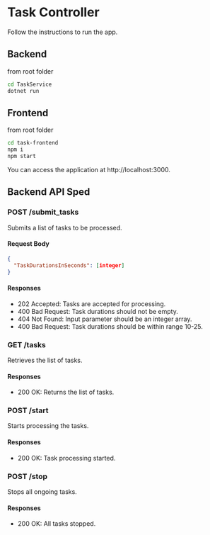# Task Controller

Follow the instructions to run the app.

## Backend

from root folder
```bash
cd TaskService
dotnet run
```

## Frontend

from root folder

```bash
cd task-frontend
npm i
npm start
```
You can access the application at http://localhost:3000.

## Backend API Sped

### POST /submit_tasks

Submits a list of tasks to be processed.

#### Request Body

```json
{
  "TaskDurationsInSeconds": [integer]
}
```

#### Responses

- 202 Accepted: Tasks are accepted for processing.
- 400 Bad Request: Task durations should not be empty.
- 404 Not Found: Input parameter should be an integer array.
- 400 Bad Request: Task durations should be within range 10-25.

### GET /tasks

Retrieves the list of tasks.


#### Responses

- 200 OK: Returns the list of tasks.

### POST /start

Starts processing the tasks.

#### Responses

- 200 OK: Task processing started.

### POST /stop

Stops all ongoing tasks.

#### Responses

- 200 OK: All tasks stopped.